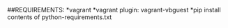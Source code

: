 ##REQUIREMENTS:
*vagrant
*vagrant plugin:  vagrant-vbguest
*pip install contents of python-requirements.txt
